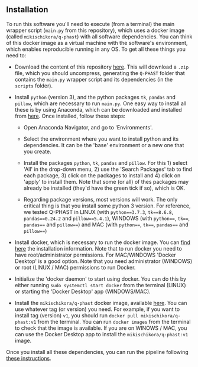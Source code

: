 ## Installation

To run this software you'll need to execute (from a terminal) the main wrapper script (`main.py` from this repository), which uses a docker image (called `mikischikora/q-phast`) with all software dependencies. You can think of this docker image as a virtual machine with the software's environment, which enables reproducible running in any OS. To get all these things you need to:

- Download the content of this repository [here](https://github.com/Gabaldonlab/Q-PHAST/archive/refs/heads/main.zip). This will download a `.zip` file, which you should uncompress, generating the `Q-PHAST` folder that contains the `main.py` wrapper script and its dependencies (in the `scripts` folder). 

- Install `python` (version 3), and the python packages `tk`, `pandas` and `pillow`, which are necessary to run `main.py`. One easy way to install all these is by using Anaconda, which can be downloaded and installed from [here](https://www.anaconda.com/download). Once installed, follow these steps:

  - Open Anaconda Navigator, and go to 'Environments'.

  - Select the environment where you want to install python and its dependencies. It can be the 'base' environment or a new one that you create.

  - Install the packages `python`, `tk`, `pandas` and `pillow`. For this 1) select 'All' in the drop-down menu, 2) use the 'Search Packages' tab to find each package, 3) click on the packages to install and 4) click on 'apply' to install them. Note that some (or all) of thes packages may already be installed (they'd have the green tick if so), which is OK.

  - Regarding package versions, most versions will work. The only critical thing is that you install some python 3 version. For reference, we tested Q-PHAST in LINUX (with `python==3.7.3`, `tk==8.6.8`, `pandas==0.24.2` and `pillow==5.4.1`), WINDOWS (with `python==`, `tk==`, `pandas==` and `pillow==`) and MAC (with `python==`, `tk==`, `pandas==` and `pillow==`)

- Install docker, which is necessary to run the docker image. You can [find here](https://docs.docker.com/engine/install/) the installation information. Note that to run docker you need to have root/administrator permissions. For MAC/WINDOWS 'Docker Desktop' is a good option. Note that you need administrator (WINDOWS) or root (LINUX / MAC) permissions to run Docker.

- Initialize the 'docker daemon' to start using docker. You can do this by either running `sudo systemctl start docker` from the terminal (LINUX) or starting the 'Docker Desktop' app (WINDOWS/MAC).

- Install the `mikischikora/q-phast` docker image, available [here](https://hub.docker.com/repository/docker/mikischikora/q-phast). You can use whatever tag (or version) you need. For example, if you want to install tag (version) `v1`, you should run `docker pull mikischikora/q-phast:v1` from the terminal. You can run `docker images` from the terminal to check that the image is available. If you are on WINOWS / MAC, you can use the Docker Desktop app to install the `mikischikora/q-phast:v1` image.

Once you install all these dependencies, you can run the pipeline following [these instructions](https://github.com/Gabaldonlab/Q-PHAST/blob/main/wiki/running.md).